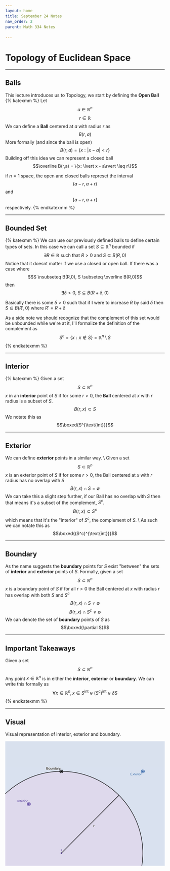 ```yaml
---
layout: home
title: September 24 Notes
nav_order: 2
parent: Math 334 Notes

---
```

# Topology of Euclidean Space

---
## Balls
This lecture introduces us to Topology, we start by defining the **Open Ball**
{% katexmm %}
Let 
$$a \in \mathbb{R}^n$$
$$r \in \mathbb{R}$$
We can define a **Ball** centered at $a$ with radius $r$ as 
$$B(r,a)$$
More formally (and since the ball is open)
$$B(r,a) = \{x: \lvert x - a\rvert < r\}$$
Building off this idea we can represent a closed ball
$$\overline B(r,a) = \{x: \lvert x - a\rvert \leq r\}$$

if $n = 1$ space, the open and closed balls represet the interval
$$(a - r, a + r)$$ 
and 
$$[a - r, a + r]$$ 
respectively.
{% endkatexmm %}

---
## Bounded Set
{% katexmm %}
We can use our previously defined balls to define certain types of sets.
In this case we can call a set $S \subseteq \mathbb{R}^n$ bounded if
$$\exists R \in \mathbb{R} \text{ such that } R > 0 \text{ and } S \subseteq B(R,0)$$
Notice that it doesnt matter if we use a closed or open ball. 
If there was a case where
$$S \nsubseteq B(R,0), S \subseteq \overline B(R,0)$$
then
$$\exists \delta > 0, \  S \subseteq B(R + \delta, 0)$$

Basically there is some $\delta > 0$ such that if I were to increase $R$ by said $\delta$ then $S \subseteq B(R',0)$ where $R' = R + \delta$

As a side note we should recognize that the complement of this set would be unbounded while we're at it, I'll formalize the definition of the complement as 
$$S^c = \{x : x \notin S\} = \mathbb{R}^n \setminus S$$
{% endkatexmm %}
___

## Interior

{% katexmm %}
Given a set
$$S \subset \mathbb{R}^n$$
$x$ in an **interior** point of $S$ if for some $r > 0$, the **Ball** centered at $x$ with $r$ radius is a subset of $S$. 
$$B(r,x) \subset S$$ 
We notate this as 
$$\boxed{S^{\text{int}}}$$  

---
## Exterior 
We can define **exterior** points in a similar way. \\
Given a set 
$$S \subset \mathbb{R}^n$$
$x$ is an exterior point of $S$ if for some $r > 0$, the Ball centered at $x$ with $r$ radius has no overlap with $S$ 
$$B(r,x) \cap S = \emptyset$$
We can take this a slight step further, if our Ball has no overlap with $S$ then that means it's a subset of the complement, $S^c$.
$$B(r,x) \subset S^c$$
which means that it's the "interior" of $S^c$, the complement of $S$. \\
As such we can notate this as
$$\boxed{(S^c)^{\text{int}}}$$

---
## Boundary
As the name suggests the **boundary** points for $S$ exist "between" the sets of **interior** and **exterior** points of $S$.
Formally, given a set $$S \subset \mathbb{R}^n$$
$x$ is a boundary point of $S$ if for all $r > 0$ the Ball centered at $x$ with radius $r$ has overlap with both $S$ and $S^c$
$$B(r,x) \cap S \neq \emptyset$$
$$B(r,x) \cap S^c \neq \emptyset$$
We can denote the set of **boundary** points of $S$ as $$\boxed{\partial S}$$


---
## Important Takeaways 

Given a set $$S \subset \mathbb{R}^n$$ 
Any point $x \in \mathbb{R}^n$ is in either the **interior**, **exterior** or **boundary**. We can write this formally as 
$$\forall x \in \mathbb{R}^n, x \in S^\text{int} \uplus (S^c)^\text{int} \uplus \delta S$$
{% endkatexmm %}

--- 

## Visual

Visual representation of interior, exterior and boundary.

![](/assets/images/Math334/Interior-Exterior-Boundary.png)